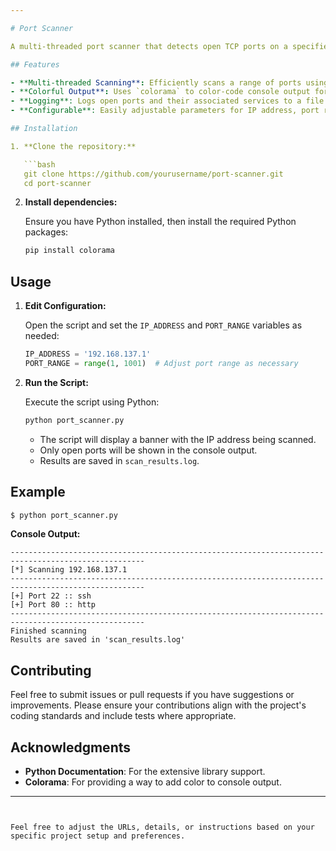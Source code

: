```yaml
---

# Port Scanner

A multi-threaded port scanner that detects open TCP ports on a specified IP address. This script uses Python's `socket` library for network communication, `threading` for concurrent scanning, and `colorama` for colorful console output. Results are logged in a file for later review.

## Features

- **Multi-threaded Scanning**: Efficiently scans a range of ports using multiple threads.
- **Colorful Output**: Uses `colorama` to color-code console output for better readability.
- **Logging**: Logs open ports and their associated services to a file (`scan_results.log`).
- **Configurable**: Easily adjustable parameters for IP address, port range, number of threads, and verbosity.

## Installation

1. **Clone the repository:**

   ```bash
   git clone https://github.com/yourusername/port-scanner.git
   cd port-scanner
   ```

2. **Install dependencies:**

   Ensure you have Python installed, then install the required Python packages:

   ```bash
   pip install colorama
   ```

## Usage

1. **Edit Configuration:**

   Open the script and set the `IP_ADDRESS` and `PORT_RANGE` variables as needed:

   ```python
   IP_ADDRESS = '192.168.137.1'
   PORT_RANGE = range(1, 1001)  # Adjust port range as necessary
   ```

2. **Run the Script:**

   Execute the script using Python:

   ```bash
   python port_scanner.py
   ```

   - The script will display a banner with the IP address being scanned.
   - Only open ports will be shown in the console output.
   - Results are saved in `scan_results.log`.

## Example

```bash
$ python port_scanner.py
```

**Console Output:**

```
----------------------------------------------------------------------------------------------------
[*] Scanning 192.168.137.1
----------------------------------------------------------------------------------------------------
[+] Port 22 :: ssh
[+] Port 80 :: http
----------------------------------------------------------------------------------------------------
Finished scanning
Results are saved in 'scan_results.log'
```

## Contributing

Feel free to submit issues or pull requests if you have suggestions or improvements. Please ensure your contributions align with the project's coding standards and include tests where appropriate.

## Acknowledgments

- **Python Documentation**: For the extensive library support.
- **Colorama**: For providing a way to add color to console output.

---
```


Feel free to adjust the URLs, details, or instructions based on your specific project setup and preferences.
